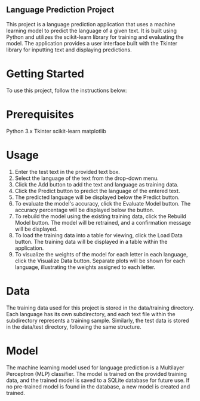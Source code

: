 ## Language Prediction Project
This project is a language prediction application that uses a machine learning model to predict the language of a given text.
It is built using Python and utilizes the scikit-learn library for training and evaluating the model.
The application provides a user interface built with the Tkinter library for inputting text and displaying predictions.

# Getting Started
To use this project, follow the instructions below:

# Prerequisites
Python 3.x
Tkinter
scikit-learn
matplotlib

# Usage
1. Enter the test text in the provided text box.
2. Select the language of the text from the drop-down menu.
3. Click the Add button to add the text and language as training data.
4. Click the Predict button to predict the language of the entered text.
5. The predicted language will be displayed below the Predict button.
6. To evaluate the model's accuracy, click the Evaluate Model button. The accuracy percentage will be displayed below the button.
7. To rebuild the model using the existing training data, click the Rebuild Model button. The model will be retrained, and a confirmation message will be displayed.
8. To load the training data into a table for viewing, click the Load Data button. The training data will be displayed in a table within the application.
9. To visualize the weights of the model for each letter in each language, click the Visualize Data button.
   Separate plots will be shown for each language, illustrating the weights assigned to each letter.

# Data
The training data used for this project is stored in the data/training directory.
Each language has its own subdirectory, and each text file within the subdirectory represents a training sample.
Similarly, the test data is stored in the data/test directory, following the same structure.

# Model
The machine learning model used for language prediction is a Multilayer Perceptron (MLP) classifier.
The model is trained on the provided training data, and the trained model is saved to a SQLite database for future use. 
If no pre-trained model is found in the database, a new model is created and trained.
